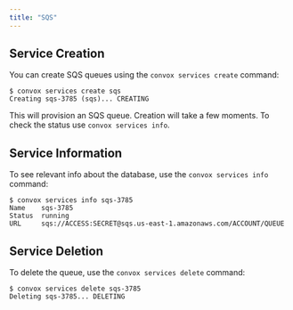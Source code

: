 ```yaml
---
title: "SQS"
---
```

## Service Creation

You can create SQS queues using the `convox services create` command:

    $ convox services create sqs
    Creating sqs-3785 (sqs)... CREATING

This will provision an SQS queue. Creation will take a few moments. To check the status use `convox services info`.

## Service Information

To see relevant info about the database, use the `convox services info` command:

    $ convox services info sqs-3785
    Name    sqs-3785
    Status  running
    URL     sqs://ACCESS:SECRET@sqs.us-east-1.amazonaws.com/ACCOUNT/QUEUE

## Service Deletion

To delete the queue, use the `convox services delete` command:

    $ convox services delete sqs-3785
    Deleting sqs-3785... DELETING
